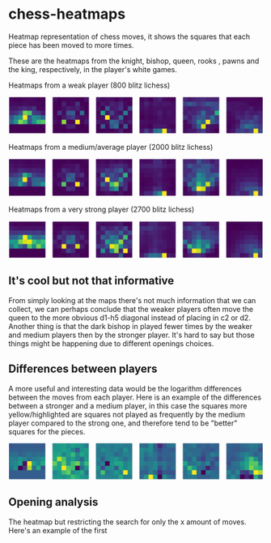 # chess-heatmaps


Heatmap representation of chess moves, it shows the squares that each piece has been moved to more times.

These are the heatmaps from the knight, bishop, queen, rooks , pawns and the king, respectively, in the player's white games.

Heatmaps from a weak player (800 blitz lichess)

![Screen shot](./assets/1.png)

Heatmaps from a medium/average player (2000 blitz lichess)

![Screen shot](./assets/2.png)

Heatmaps from a very strong player (2700 blitz lichess)

![Screen shot](./assets/3.png)

## It's cool but not that informative
From simply looking at the maps there's not much information that we can collect, we can perhaps
conclude that the weaker players often move the queen to the more obvious d1-h5
diagonal instead of placing in c2 or d2. Another thing is
that the dark bishop in played fewer times by the weaker and medium players
then by the stronger player. It's hard to say but those things might be happening due to different openings choices.

## Differences between players 
A more useful and interesting data would be the logarithm differences between 
the moves from each player. Here is an example of the differences between a
stronger and a medium player, in this case the squares more yellow/highlighted are 
squares not played as frequently by the medium player compared to the strong one, 
and therefore tend to be "better" squares for the pieces.

![Screen shot](./assets/4.png)

## Opening analysis
The heatmap but restricting the search for only the x amount of moves. Here's
an example of the first 

